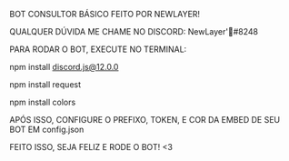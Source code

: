 BOT CONSULTOR BÁSICO FEITO POR NEWLAYER!

QUALQUER DÚVIDA ME CHAME NO DISCORD: NewLayer'💸#8248

PARA RODAR O BOT, EXECUTE NO TERMINAL:

npm install discord.js@12.0.0

npm install request

npm install colors

APÓS ISSO, CONFIGURE O PREFIXO, TOKEN, E COR DA EMBED DE SEU BOT EM config.json

FEITO ISSO, SEJA FELIZ E RODE O BOT! <3
